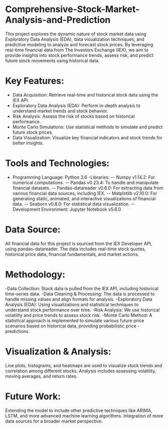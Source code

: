 # Comprehensive-Stock-Market-Analysis-and-Prediction
This project explores the dynamic nature of stock market data using Exploratory Data Analysis (EDA), data visualization techniques, and predictive modeling to analyze and forecast stock prices. By leveraging real-time financial data from The Investors Exchange (IEX), we aim to provide insights into stock performance trends, assess risk, and predict future stock movements using historical data.

# Key Features:
* Data Acquisition: Retrieve real-time and historical stock data using the IEX API.
* Exploratory Data Analysis (EDA): Perform in-depth analysis to understand market trends and stock behavior.
* Risk Analysis: Assess the risk of stocks based on historical performance.
* Monte Carlo Simulations: Use statistical methods to simulate and predict future stock prices.
* Data Visualization: Visualize key financial indicators and stock trends for better insights.

# Tools and Technologies:
- Programming Language: Python 3.6
-Libraries:
-- Numpy v1.14.2: For numerical computations.
-- Pandas v0.23.4: To handle and manipulate financial datasets.
-- Pandas-datareader v0.6.0: For extracting data from various financial data sources, including IEX.
-- Matplotlib v2.10.0: For generating static, animated, and interactive visualizations of financial data.
-- Seaborn v0.8.0: For statistical data visualization.
-- Development Environment: Jupyter Notebook v5.6.0

# Data Source:
All financial data for this project is sourced from the IEX Developer API, using pandas-datareader. The data includes real-time stock quotes, historical price data, financial fundamentals, and market actions.

# Methodology:
-Data Collection: Stock data is pulled from the IEX API, including historical time-series data.
-Data Cleaning & Processing: The data is processed to handle missing values and align formats for analysis.
-Exploratory Data Analysis (EDA): Using visualizations and statistical techniques to understand stock performance over time.
-Risk Analysis: We use historical volatility and price trends to assess stock risk.
-Monte Carlo Method: A statistical approach is implemented to simulate various future price scenarios based on historical data, providing probabilistic price -predictions.

# Visualization & Analysis:
Line plots, histograms, and heatmaps are used to visualize stock trends and correlation among different stocks.
Analysis includes assessing volatility, moving averages, and return rates.

# Future Work:
Extending the model to include other predictive techniques like ARIMA, LSTM, and more advanced machine learning algorithms.
Integration of more data sources for a broader market perspective.
